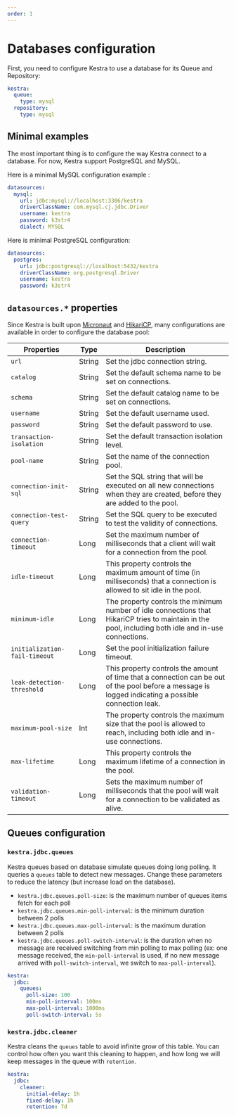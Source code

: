 ```yaml
---
order: 1
---
```

# Databases configuration

First, you need to configure Kestra to use a database for its Queue and Repository:

```yaml
kestra:
  queue:
    type: mysql
  repository:
    type: mysql
```

## Minimal examples
The most important thing is to configure the way Kestra connect to a database. For now, Kestra support PostgreSQL and MySQL.


Here is a minimal MySQL configuration example :
```yaml
datasources:
  mysql:
    url: jdbc:mysql://localhost:3306/kestra
    driverClassName: com.mysql.cj.jdbc.Driver
    username: kestra
    password: k3str4
    dialect: MYSQL
```


Here is minimal PostgreSQL configuration:
```yaml
datasources:
  postgres:
    url: jdbc:postgresql://localhost:5432/kestra
    driverClassName: org.postgresql.Driver
    username: kestra
    password: k3str4
```


## `datasources.*` properties
Since Kestra is built upon [Micronaut](https://micronaut.io) and [HikariCP](https://github.com/brettwooldridge/HikariCP), many configurations are available in order to configure the database pool:


| Properties                    | Type   | Description                                                                                                                                           |
|-------------------------------|--------|-------------------------------------------------------------------------------------------------------------------------------------------------------|
| `url`                         | String | Set the jdbc connection string.                                                                                                                       |
| `catalog`                     | String | Set the default schema name to be set on connections.                                                                                                 |
| `schema`                      | String | Set the default catalog name to be set on connections.                                                                                                |
| `username`                    | String | Set the default username used.                                                                                                                        |
| `password`                    | String | Set the default password to use.                                                                                                                      |
| `transaction-isolation`       | String | Set the default transaction isolation level.                                                                                                          |
| `pool-name`                   | String | Set the name of the connection pool.                                                                                                                  |
| `connection-init-sql`         | String | Set the SQL string that will be executed on all new connections when they are created, before they are added to the pool.                             |
| `connection-test-query`       | String | Set the SQL query to be executed to test the validity of connections.                                                                                 |
| `connection-timeout`          | Long   | Set the maximum number of milliseconds that a client will wait for a connection from the pool.                                                        |
| `idle-timeout`                | Long   | This property controls the maximum amount of time (in milliseconds) that a connection is allowed to sit idle in the pool.                             |
| `minimum-idle`                | Long   | The property controls the minimum number of idle connections that HikariCP tries to maintain in the pool, including both idle and in-use connections. |
| `initialization-fail-timeout` | Long   | Set the pool initialization failure timeout.                                                                                                          |
| `leak-detection-threshold`    | Long   | This property controls the amount of time that a connection can be out of the pool before a message is logged indicating a possible connection leak.  |
| `maximum-pool-size`           | Int    | The property controls the maximum size that the pool is allowed to reach, including both idle and in-use connections.                                 |
| `max-lifetime`                | Long   | This property controls the maximum lifetime of a connection in the pool.                                                                              |
| `validation-timeout`          | Long   | Sets the maximum number of milliseconds that the pool will wait for a connection to be validated as alive.                                            |

## Queues configuration

### `kestra.jdbc.queues`

Kestra queues based on database simulate queues doing long polling. It queries a `queues` table to detect new messages. Change these parameters to reduce the latency (but increase load on the database).

- `kestra.jdbc.queues.poll-size`: is the maximum number of queues items fetch for each poll
- `kestra.jdbc.queues.min-poll-interval`: is the minimum duration between 2 polls
- `kestra.jdbc.queues.max-poll-interval`: is the maximum duration between 2 polls
- `kestra.jdbc.queues.poll-switch-interval`: is the duration when no message are received switching from min polling to max polling (ex: one message received, the `min-poll-interval` is used, if no new message arrived with `poll-switch-interval`, we switch to `max-poll-interval`).

```yaml
kestra:
  jdbc:
    queues:
      poll-size: 100
      min-poll-interval: 100ms
      max-poll-interval: 1000ms
      poll-switch-interval: 5s

```

### `kestra.jdbc.cleaner`

Kestra cleans the `queues` table to avoid infinite grow of this table. You can control how often you want this cleaning to happen, and how long we will keep messages in the queue with `retention`.

```yaml
kestra:
  jdbc:
    cleaner:
      initial-delay: 1h
      fixed-delay: 1h
      retention: 7d
```